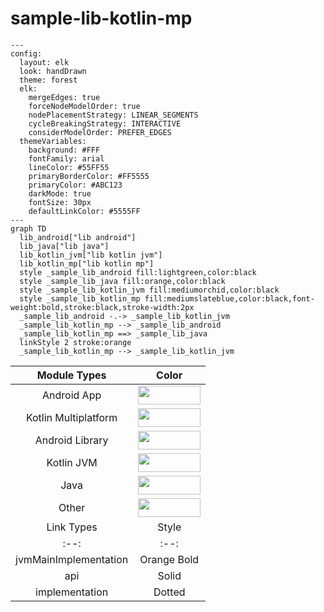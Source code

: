 # sample-lib-kotlin-mp

<!--region chart-->

```mermaid
---
config:
  layout: elk
  look: handDrawn
  theme: forest
  elk:
    mergeEdges: true
    forceNodeModelOrder: true
    nodePlacementStrategy: LINEAR_SEGMENTS
    cycleBreakingStrategy: INTERACTIVE
    considerModelOrder: PREFER_EDGES
  themeVariables:
    background: #FFF
    fontFamily: arial
    lineColor: #55FF55
    primaryBorderColor: #FF5555
    primaryColor: #ABC123
    darkMode: true
    fontSize: 30px
    defaultLinkColor: #5555FF
---
graph TD
  lib_android["lib android"]
  lib_java["lib java"]
  lib_kotlin_jvm["lib kotlin jvm"]
  lib_kotlin_mp["lib kotlin mp"]
  style _sample_lib_android fill:lightgreen,color:black
  style _sample_lib_java fill:orange,color:black
  style _sample_lib_kotlin_jvm fill:mediumorchid,color:black
  style _sample_lib_kotlin_mp fill:mediumslateblue,color:black,font-weight:bold,stroke:black,stroke-width:2px
  _sample_lib_android -.-> _sample_lib_kotlin_jvm
  _sample_lib_kotlin_mp --> _sample_lib_android
  _sample_lib_kotlin_mp ==> _sample_lib_java
  linkStyle 2 stroke:orange
  _sample_lib_kotlin_mp --> _sample_lib_kotlin_jvm
```

| Module Types | Color |
|:--:|:--:|
| Android App | <img src="https://img.shields.io/badge/-%20-limegreen?style=flat-square" height="30" width="100"> |
| Kotlin Multiplatform | <img src="https://img.shields.io/badge/-%20-mediumslateblue?style=flat-square" height="30" width="100"> |
| Android Library | <img src="https://img.shields.io/badge/-%20-lightgreen?style=flat-square" height="30" width="100"> |
| Kotlin JVM | <img src="https://img.shields.io/badge/-%20-mediumorchid?style=flat-square" height="30" width="100"> |
| Java | <img src="https://img.shields.io/badge/-%20-orange?style=flat-square" height="30" width="100"> |
| Other | <img src="https://img.shields.io/badge/-%20-gainsboro?style=flat-square" height="30" width="100"> |
| Link Types | Style |
|:--:|:--:|
| jvmMainImplementation | Orange Bold |
| api | Solid |
| implementation | Dotted |

<!--endregion-->
